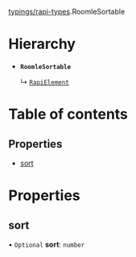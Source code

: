 [typings/rapi-types](../modules/typings_rapi_types.md).RoomleSortable

# Hierarchy

- **`RoomleSortable`**

  ↳ [`RapiElement`](typings_rapi_types.RapiElement.md)

# Table of contents

## Properties

- [sort](typings_rapi_types.RoomleSortable.md#sort)

# Properties

## sort

• `Optional` **sort**: `number`
